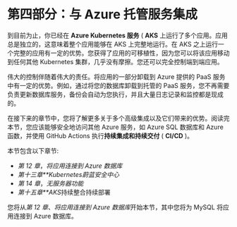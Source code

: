 # 第四部分：与 Azure 托管服务集成

到目前为止，你已经在 **Azure Kubernetes 服务** ( **AKS** 上运行了多个应用。应用总是独立的，这意味着整个应用能够在 AKS 上完整地运行。在 AKS 之上运行一个完整的应用有一定的优势。您获得了应用的可移植性，因为您可以将该应用移动到任何其他 Kubernetes 集群，几乎没有摩擦。您还可以完全控制端到端应用。

伟大的控制伴随着伟大的责任。将应用的一部分卸载到 Azure 提供的 PaaS 服务中有一定的优势。例如，通过将您的数据库卸载到托管的 PaaS 服务，您不再需要负责更新数据库服务，备份会自动为您执行，并且大量日志记录和监控都是现成的。

在接下来的章节中，您将了解更多关于多个高级集成以及它们带来的优势。阅读完本节，您应该能够安全地访问其他 Azure 服务，如 Azure SQL 数据库和 Azure 函数，并使用 GitHub Actions 执行**持续集成和持续交付** ( **CI/CD** )。

本节包含以下章节:

*   *第 12 章*，*将应用连接到 Azure 数据库*
*   *第十三章**Kubernetes蔚蓝安全中心*
*   *第 14 章*，*无服务器功能*
*   *第十五章**AKS*持续整合持续部署

您将从*第 12 章*、*将应用连接到 Azure 数据库*开始本节，其中您将为 MySQL 将应用连接到 Azure 数据库。
